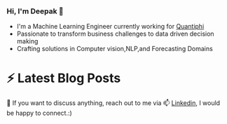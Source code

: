 ### Hi, I'm Deepak 👋

- I'm a Machine Learning Engineer currently working for <a href="https://quantiphi.com/">Quantiphi</a>
- Passionate to transform business challenges to data driven decision making
- Crafting solutions in Computer vision,NLP,and Forecasting Domains

# ⚡ Latest Blog Posts
<!-- BLOG-POST-LIST:START -->
<!-- BLOG-POST-LIST:END -->

💬 If you want to discuss anything, reach out to me via 📫 <a href="https://www.linkedin.com/in/deepak-moonat-977ab1140">Linkedin</a>, I would be happy to connect.:) 


<!--
**dmoonat/dmoonat** is a ✨ _special_ ✨ repository because its `README.md` (this file) appears on your GitHub profile.

Here are some ideas to get you started:

- 🔭 I’m currently working on ...
- 🌱 I’m currently learning ...
- 👯 I’m looking to collaborate on ...
- 🤔 I’m looking for help with ...
- 💬 Ask me about ...
- 📫 How to reach me: ...
- 😄 Pronouns: ...
- ⚡ Fun fact: ...
-->
